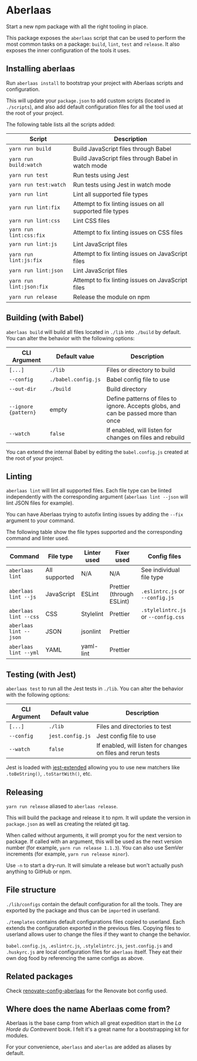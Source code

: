# Aberlaas

Start a new npm package with all the right tooling in place.

This package exposes the `aberlaas` script that can be used to perform the most
common tasks on a package: `build`, `lint`, `test` and `release`. It also
exposes the inner configuration of the tools it uses.

## Installing aberlaas

Run `aberlaas install` to bootstrap your project with Aberlaas scripts and
configuration.

This will update your `package.json` to add custom scripts (located in
`./scripts`), and also add default configuration files for all the tool used at
the root of your project.

The following table lists all the scripts added:

| Script                   | Description                                               |
| ------------------------ | --------------------------------------------------------- |
| `yarn run build`         | Build JavaScript files through Babel                      |
| `yarn run build:watch`   | Build JavaScript files through Babel in watch mode        |
| `yarn run test`          | Run tests using Jest                                      |
| `yarn run test:watch`    | Run tests using Jest in watch mode                        |
| `yarn run lint`          | Lint all supported file types                             |
| `yarn run lint:fix`      | Attempt to fix linting issues on all supported file types |
| `yarn run lint:css`      | Lint CSS files                                            |
| `yarn run lint:css:fix`  | Attempt to fix linting issues on CSS files                |
| `yarn run lint:js`       | Lint JavaScript files                                     |
| `yarn run lint:js:fix`   | Attempt to fix linting issues on JavaScript files         |
| `yarn run lint:json`     | Lint JavaScript files                                     |
| `yarn run lint:json:fix` | Attempt to fix linting issues on JavaScript files         |
| `yarn run release`       | Release the module on npm                                 |

## Building (with Babel)

`aberlaas build` will build all files located in `./lib` into `./build` by
default. You can alter the behavior with the following options:

| CLI Argument         | Default value       | Description                                                                         |
| -------------------- | ------------------- | ----------------------------------------------------------------------------------- |
| `[...]`              | `./lib`             | Files or directory to build                                                         |
| `--config`           | `./babel.config.js` | Babel config file to use                                                            |
| `--out-dir`          | `./build`           | Build directory                                                                     |
| `--ignore {pattern}` | empty               | Define patterns of files to ignore. Accepts globs, and can be passed more than once |
| `--watch`            | `false`             | If enabled, will listen for changes on files and rebuild                            |

You can extend the internal Babel by editing the `babel.config.js` created at
the root of your project.

## Linting

`aberlaas lint` will lint all supported files. Each file type can be linted
independently with the corresponding argument (`aberlaas lint --json` will lint
JSON files for example).

You can have Aberlaas trying to autofix linting issues by adding the `--fix`
argument to your command.

The following table show the file types supported and the corresponding command
and linter used.

| Command                | File type     | Linter used | Fixer used                | Config files                        |
| ---------------------- | ------------- | ----------- | ------------------------- | ----------------------------------- |
| `aberlaas lint`        | All supported | N/A         | N/A                       | See individual file type            |
| `aberlaas lint --js`   | JavaScript    | ESLint      | Prettier (through ESLint) | `.eslintrc.js` or `--config.js`     |
| `aberlaas lint --css`  | CSS           | Stylelint   | Prettier                  | `.stylelintrc.js` or `--config.css` |
| `aberlaas lint --json` | JSON          | jsonlint    | Prettier                  |                                     |
| `aberlaas lint --yml`  | YAML          | yaml-lint   | Prettier                  |                                     |

## Testing (with Jest)

`aberlaas test` to run all the Jest tests in `./lib`. You can alter the behavior
with the following options:

| CLI Argument | Default value    | Description                                                  |
| ------------ | ---------------- | ------------------------------------------------------------ |
| `[...]`      | `./lib`          | Files and directories to test                                |
| `--config`   | `jest.config.js` | Jest config file to use                                      |
| `--watch`    | `false`          | If enabled, will listen for changes on files and rerun tests |

Jest is loaded with [jest-extended][1] allowing you to use new matchers like
`.toBeString()`, `.toStartWith()`, etc.

## Releasing

`yarn run release` aliased to `aberlaas release`.

This will build the package and release it to npm. It will update the version in
`package.json` as well as creating the related git tag.

When called without arguments, it will prompt you for the next version to
package. If called with an argument, this will be used as the next version
number (for example, `yarn run release 1.1.3`). You can also use SemVer
increments (for example, `yarn run release minor`).

Use `-n` to start a dry-run. It will simulate a release but won't actually push
anything to GitHub or npm.

## File structure

`./lib/configs` contain the default configuration for all the tools. They are
exported by the package and thus can be `import`ed in userland.

`./templates` contains default configurations files copied to userland. Each
extends the configuration exported in the previous files. Copying files to
userland allows user to change the files if they want to change the behavior.

`babel.config.js`, `.eslintrc.js`, `.stylelintrc.js`, `jest.config.js` and
`.huskyrc.js` are local configuration files for `aberlaas` itself. They eat
their own dog food by referencing the same configs as above.

## Related packages

Check [renovate-config-aberlaas][2] for the Renovate bot config used.

## Where does the name Aberlaas come from?

Aberlaas is the base camp from which all great expedition start in the _La Horde
du Contrevent_ book. I felt it's a great name for a bootstrapping kit for
modules.

For your convenience, `aberlass` and `aberlas` are added as aliases by default.

[1]: https://github.com/jest-community/jest-extended
[2]: https://github.com/pixelastic/renovate-config-aberlaas
